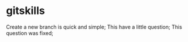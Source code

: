 # gitskills
Create a new branch is quick and simple;
This have a little question;
This question was fixed;

